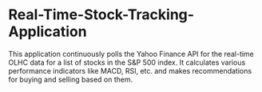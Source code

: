 # Real-Time-Stock-Tracking-Application
This application continuously polls the Yahoo Finance API for the real-time OLHC data for a list of stocks in the S&amp;P 500 index. It calculates various performance indicators like MACD, RSI, etc. and makes recommendations for buying and selling based on them.
